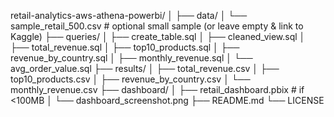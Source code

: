 retail-analytics-aws-athena-powerbi/
│
├── data/
│   └── sample_retail_500.csv    # optional small sample (or leave empty & link to Kaggle)
├── queries/
│   ├── create_table.sql
│   ├── cleaned_view.sql
│   ├── total_revenue.sql
│   ├── top10_products.sql
│   ├── revenue_by_country.sql
│   ├── monthly_revenue.sql
│   └── avg_order_value.sql
├── results/
│   ├── total_revenue.csv
│   ├── top10_products.csv
│   ├── revenue_by_country.csv
│   └── monthly_revenue.csv
├── dashboard/
│   ├── retail_dashboard.pbix    # if <100MB
│   └── dashboard_screenshot.png
├── README.md
└── LICENSE
